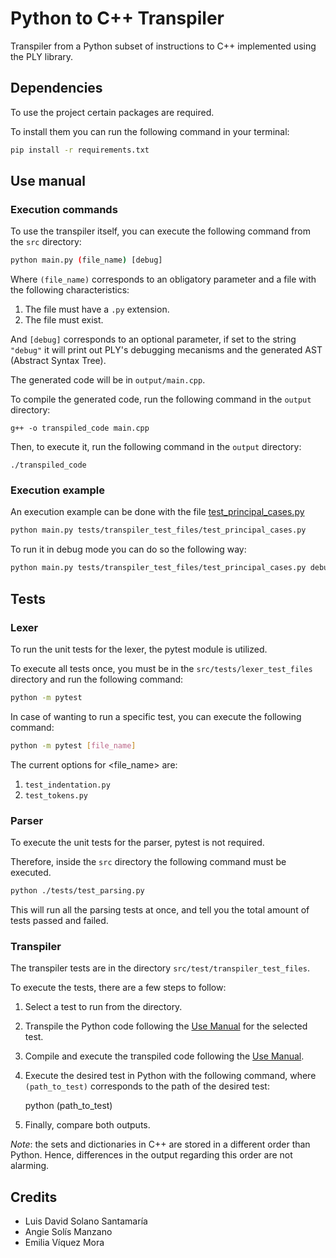 # **Python to C++ Transpiler**

Transpiler from a Python subset of instructions to C++ implemented using the PLY library.

## **Dependencies**

To use the project certain packages are required.

To install them you can run the following command in your terminal:

``` bash
pip install -r requirements.txt
```

## **Use manual**

### **Execution commands**

To use the transpiler itself, you can execute the following command from the `src` directory:

``` bash
python main.py (file_name) [debug]
```

Where `(file_name)` corresponds to an obligatory parameter and a file with the following characteristics:

1. The file must have a `.py` extension.
2. The file must exist.

And `[debug]` corresponds to an optional parameter, if set to the string `"debug"` it will print out PLY's debugging mecanisms and the generated AST (Abstract Syntax Tree).

The generated code will be in `output/main.cpp`.

To compile the generated code, run the following command in the `output` directory:

    g++ -o transpiled_code main.cpp

Then, to execute it, run the following command in the `output` directory:

    ./transpiled_code

### **Execution example**

An execution example can be done with the file [test_principal_cases.py](src/tests/transpiler_test_files/test_principal_cases.py)

``` bash
python main.py tests/transpiler_test_files/test_principal_cases.py
```

To run it in debug mode you can do so the following way:

``` bash
python main.py tests/transpiler_test_files/test_principal_cases.py debug
```

## **Tests**

### **Lexer**

To run the unit tests for the lexer, the pytest module is utilized.

To execute all tests once, you must be in the `src/tests/lexer_test_files` directory and run the following command:

``` bash
python -m pytest
```

In case of wanting to run a specific test, you can execute the following command:

``` bash
python -m pytest [file_name]
```

The current options for <file_name> are:

1. `test_indentation.py`
2. `test_tokens.py`

### **Parser**

To execute the unit tests for the parser, pytest is not required.

Therefore, inside the `src` directory the following command must be executed.

``` bash
python ./tests/test_parsing.py
```

This will run all the parsing tests at once, and tell you the total amount of tests passed and failed.


### **Transpiler**

The transpiler tests are in the directory `src/test/transpiler_test_files`.

To execute the tests, there are a few steps to follow:
1. Select a test to run from the directory.
1. Transpile the Python code following the [Use Manual](##use-manual) for the selected test.
1. Compile and execute the transpiled code following the [Use Manual](##use-manual).
1. Execute the desired test in Python with the following command, where `(path_to_test)` corresponds to the path of the desired test:

    python (path_to_test)

1. Finally, compare both outputs.

*Note*: the sets and dictionaries in C++ are stored in a different order than Python. Hence, differences in the output regarding this order are not alarming.


## Credits
+ Luis David Solano Santamaría
+ Angie Solís Manzano
+ Emilia Víquez Mora